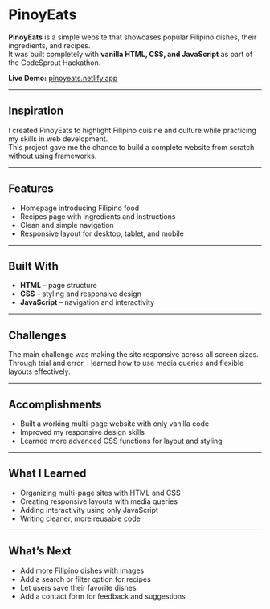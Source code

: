 # PinoyEats  

**PinoyEats** is a simple website that showcases popular Filipino dishes, their ingredients, and recipes.  
It was built completely with **vanilla HTML, CSS, and JavaScript** as part of the CodeSprout Hackathon.  

**Live Demo:** [pinoyeats.netlify.app](https://pinoyeats.netlify.app/#home)  

---

## Inspiration  
I created PinoyEats to highlight Filipino cuisine and culture while practicing my skills in web development.  
This project gave me the chance to build a complete website from scratch without using frameworks.  

---

## Features  
- Homepage introducing Filipino food  
- Recipes page with ingredients and instructions  
- Clean and simple navigation  
- Responsive layout for desktop, tablet, and mobile  

---

## Built With  
- **HTML** – page structure  
- **CSS** – styling and responsive design  
- **JavaScript** – navigation and interactivity  

---

## Challenges  
The main challenge was making the site responsive across all screen sizes.  
Through trial and error, I learned how to use media queries and flexible layouts effectively.  

---

## Accomplishments  
- Built a working multi-page website with only vanilla code  
- Improved my responsive design skills  
- Learned more advanced CSS functions for layout and styling  

---

## What I Learned  
- Organizing multi-page sites with HTML and CSS  
- Creating responsive layouts with media queries  
- Adding interactivity using only JavaScript  
- Writing cleaner, more reusable code  

---

## What’s Next  
- Add more Filipino dishes with images  
- Add a search or filter option for recipes  
- Let users save their favorite dishes  
- Add a contact form for feedback and suggestions  
